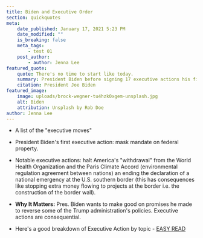 ```yaml
---
title: Biden and Executive Order
section: quickquotes
meta:
    date_published: January 17, 2021 5:23 PM
    date_modified: ""
    is_breaking: false
    meta_tags:
        - test 01
    post_author:
        - author: Jenna Lee
featured_quote:
    quote: There's no time to start like today.
    summary: President Biden before signing 17 executive actions his first day in office.
    citation: President Joe Biden
featured_image:
    image: uploads/brock-wegner-tu4hzk0xgem-unsplash.jpg
    alt: Biden
    attribution: Unsplash by Rob Doe
author: Jenna Lee
---
```


-   A list of the "executive moves"

-   President Biden's first executive action: mask mandate on federal property.

-   Notable executive actions: halt America's "withdrawal" from the World Health Organization and the Paris Climate Accord (environmental regulation agreement between nations) an ending the declaration of a national emergency at the U.S. southern border (this has consequences like stopping extra money flowing to projects at the border i.e. the construction of the border wall).

-   **Why It Matters:** Pres. Biden wants to make good on promises he made to reverse some of the Trump administration's policies. Executive actions are consequential.

-   Here's a good breakdown of Executive Action by topic - [EASY READ](https://www.pbs.org/newshour/politics/a-look-at-bidens-first-executive-orders-in-office)
